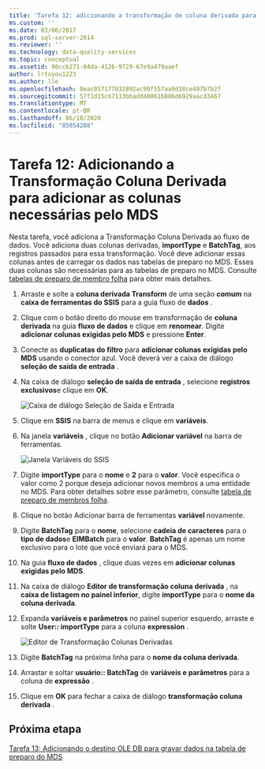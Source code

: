 ```yaml
---
title: 'Tarefa 12: adicionando a transformação de coluna derivada para adicionar colunas exigidas pelo MDS | Microsoft Docs'
ms.custom: ''
ms.date: 03/06/2017
ms.prod: sql-server-2014
ms.reviewer: ''
ms.technology: data-quality-services
ms.topic: conceptual
ms.assetid: 98ccb271-04da-4126-9729-67e9a479aaef
author: lrtoyou1223
ms.author: lle
ms.openlocfilehash: 8eac057177032892ac99f557aa9d18ce497b7b2f
ms.sourcegitcommit: 57f1d15c67113bbadd40861b886d6929aacd3467
ms.translationtype: MT
ms.contentlocale: pt-BR
ms.lasthandoff: 06/18/2020
ms.locfileid: "85054288"
---
```

# <a name="task-12-adding-derived-column-transform-to-add-columns-required-by-mds"></a>Tarefa 12: Adicionando a Transformação Coluna Derivada para adicionar as colunas necessárias pelo MDS
  Nesta tarefa, você adiciona a Transformação Coluna Derivada ao fluxo de dados. Você adiciona duas colunas derivadas, **importType** e **BatchTag**, aos registros passados para essa transformação. Você deve adicionar essas colunas antes de carregar os dados nas tabelas de preparo no MDS. Esses duas colunas são necessárias para as tabelas de preparo no MDS. Consulte [tabelas de preparo de membro folha](../master-data-services/leaf-member-staging-table-master-data-services.md) para obter mais detalhes.  
  
1.  Arraste e solte a **coluna derivada Transform** de uma seção **comum** na **caixa de ferramentas do SSIS** para a guia fluxo de **dados** .  
  
2.  Clique com o botão direito do mouse em transformação de **coluna derivada** na guia **fluxo de dados** e clique em **renomear**. Digite **adicionar colunas exigidas pelo MDS** e pressione **Enter**.  
  
3.  Conecte as **duplicatas do filtro** para **adicionar colunas exigidas pelo MDS** usando o conector azul. Você deverá ver a caixa de diálogo **seleção de saída de entrada** .  
  
4.  Na caixa de diálogo **seleção de saída de entrada** , selecione **registros exclusivos**e clique em **OK**.  
  
     ![Caixa de diálogo Seleção de Saída e Entrada](../../2014/tutorials/media/et-addingdcttoaddcolumnsrequiredbymds-01.jpg "Caixa de diálogo Seleção de Saída e Entrada")  
  
5.  Clique em **SSIS** na barra de menus e clique em **variáveis**.  
  
6.  Na janela **variáveis** , clique no botão **Adicionar variável** na barra de ferramentas.  
  
     ![Janela Variáveis do SSIS](../../2014/tutorials/media/et-addingdcttoaddcolumnsrequiredbymds-02.jpg "Janela Variáveis do SSIS")  
  
7.  Digite **importType** para o **nome** e **2** para o **valor**. Você especifica o valor como 2 porque deseja adicionar novos membros a uma entidade no MDS. Para obter detalhes sobre esse parâmetro, consulte [tabela de preparo de membros folha](../master-data-services/leaf-member-staging-table-master-data-services.md).  
  
8.  Clique no botão Adicionar barra de ferramentas **variável** novamente.  
  
9. Digite **BatchTag** para o **nome**, selecione **cadeia de caracteres** para o **tipo de dados**e **EIMBatch** para o **valor**. **BatchTag** é apenas um nome exclusivo para o lote que você enviará para o MDS.  
  
10. Na guia **fluxo de dados** , clique duas vezes em **adicionar colunas exigidas pelo MDS**.  
  
11. Na caixa de diálogo **Editor de transformação coluna derivada** , na **caixa de listagem no painel inferior**, digite **importType** para o **nome da coluna derivada**.  
  
12. Expanda **variáveis e parâmetros** no painel superior esquerdo, arraste e solte **User:: importType** para a coluna **expression** .  
  
     ![Editor de Transformação Colunas Derivadas](../../2014/tutorials/media/et-addingdcttoaddcolumnsrequiredbymds-03.jpg "Editor de Transformação Colunas Derivadas")  
  
13. Digite **BatchTag** na próxima linha para o **nome da coluna derivada**.  
  
14. Arrastar e soltar **usuário:: BatchTag** de **variáveis e parâmetros** para a coluna de **expressão** .  
  
15. Clique em **OK** para fechar a caixa de diálogo **transformação coluna derivada** .  
  
## <a name="next-step"></a>Próxima etapa  
 [Tarefa 13: Adicionando o destino OLE DB para gravar dados na tabela de preparo do MDS](../../2014/tutorials/task-13-adding-ole-db-destination-to-write-data-to-mds-staging-table.md)  
  
  
